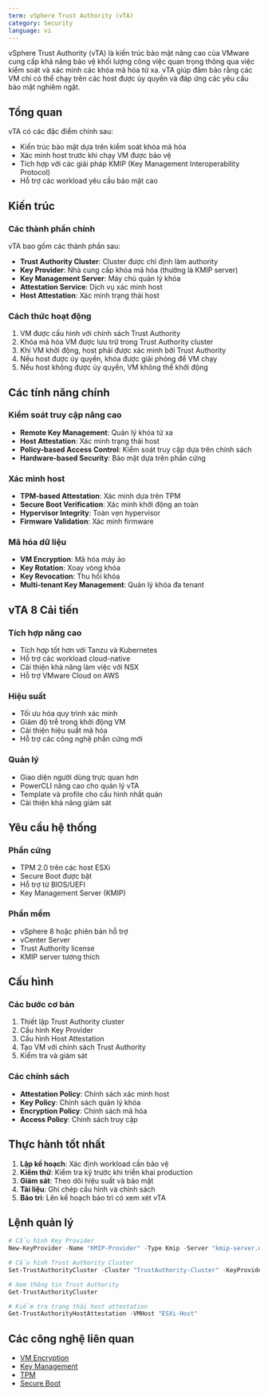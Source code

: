 ```yaml
---
term: vSphere Trust Authority (vTA)
category: Security
language: vi
---
```


vSphere Trust Authority (vTA) là kiến trúc bảo mật nâng cao của VMware cung cấp khả năng bảo vệ khối lượng công việc quan trọng thông qua việc kiểm soát và xác minh các khóa mã hóa từ xa. vTA giúp đảm bảo rằng các VM chỉ có thể chạy trên các host được ủy quyền và đáp ứng các yêu cầu bảo mật nghiêm ngặt.

## Tổng quan

vTA có các đặc điểm chính sau:
- Kiến trúc bảo mật dựa trên kiểm soát khóa mã hóa
- Xác minh host trước khi chạy VM được bảo vệ
- Tích hợp với các giải pháp KMIP (Key Management Interoperability Protocol)
- Hỗ trợ các workload yêu cầu bảo mật cao

## Kiến trúc

### Các thành phần chính
vTA bao gồm các thành phần sau:
- **Trust Authority Cluster**: Cluster được chỉ định làm authority
- **Key Provider**: Nhà cung cấp khóa mã hóa (thường là KMIP server)
- **Key Management Server**: Máy chủ quản lý khóa
- **Attestation Service**: Dịch vụ xác minh host
- **Host Attestation**: Xác minh trạng thái host

### Cách thức hoạt động
1. VM được cấu hình với chính sách Trust Authority
2. Khóa mã hóa VM được lưu trữ trong Trust Authority cluster
3. Khi VM khởi động, host phải được xác minh bởi Trust Authority
4. Nếu host được ủy quyền, khóa được giải phóng để VM chạy
5. Nếu host không được ủy quyền, VM không thể khởi động

## Các tính năng chính

### Kiểm soát truy cập nâng cao
- **Remote Key Management**: Quản lý khóa từ xa
- **Host Attestation**: Xác minh trạng thái host
- **Policy-based Access Control**: Kiểm soát truy cập dựa trên chính sách
- **Hardware-based Security**: Bảo mật dựa trên phần cứng

### Xác minh host
- **TPM-based Attestation**: Xác minh dựa trên TPM
- **Secure Boot Verification**: Xác minh khởi động an toàn
- **Hypervisor Integrity**: Toàn vẹn hypervisor
- **Firmware Validation**: Xác minh firmware

### Mã hóa dữ liệu
- **VM Encryption**: Mã hóa máy ảo
- **Key Rotation**: Xoay vòng khóa
- **Key Revocation**: Thu hồi khóa
- **Multi-tenant Key Management**: Quản lý khóa đa tenant

## vTA 8 Cải tiến

### Tích hợp nâng cao
- Tích hợp tốt hơn với Tanzu và Kubernetes
- Hỗ trợ các workload cloud-native
- Cải thiện khả năng làm việc với NSX
- Hỗ trợ VMware Cloud on AWS

### Hiệu suất
- Tối ưu hóa quy trình xác minh
- Giảm độ trễ trong khởi động VM
- Cải thiện hiệu suất mã hóa
- Hỗ trợ các công nghệ phần cứng mới

### Quản lý
- Giao diện người dùng trực quan hơn
- PowerCLI nâng cao cho quản lý vTA
- Template và profile cho cấu hình nhất quán
- Cải thiện khả năng giám sát

## Yêu cầu hệ thống

### Phần cứng
- TPM 2.0 trên các host ESXi
- Secure Boot được bật
- Hỗ trợ từ BIOS/UEFI
- Key Management Server (KMIP)

### Phần mềm
- vSphere 8 hoặc phiên bản hỗ trợ
- vCenter Server
- Trust Authority license
- KMIP server tương thích

## Cấu hình

### Các bước cơ bản
1. Thiết lập Trust Authority cluster
2. Cấu hình Key Provider
3. Cấu hình Host Attestation
4. Tạo VM với chính sách Trust Authority
5. Kiểm tra và giám sát

### Các chính sách
- **Attestation Policy**: Chính sách xác minh host
- **Key Policy**: Chính sách quản lý khóa
- **Encryption Policy**: Chính sách mã hóa
- **Access Policy**: Chính sách truy cập

## Thực hành tốt nhất

1. **Lập kế hoạch**: Xác định workload cần bảo vệ
2. **Kiểm thử**: Kiểm tra kỹ trước khi triển khai production
3. **Giám sát**: Theo dõi hiệu suất và bảo mật
4. **Tài liệu**: Ghi chép cấu hình và chính sách
5. **Bảo trì**: Lên kế hoạch bảo trì có xem xét vTA

## Lệnh quản lý

```powershell
# Cấu hình Key Provider
New-KeyProvider -Name "KMIP-Provider" -Type Kmip -Server "kmip-server.domain.local"

# Cấu hình Trust Authority Cluster
Set-TrustAuthorityCluster -Cluster "TrustAuthority-Cluster" -KeyProvider "KMIP-Provider"

# Xem thông tin Trust Authority
Get-TrustAuthorityCluster

# Kiểm tra trạng thái host attestation
Get-TrustAuthorityHostAttestation -VMHost "ESXi-Host"
```

## Các công nghệ liên quan

- [VM Encryption](/glossary/term/vm-encryption)
- [Key Management](/glossary/term/key-management)
- [TPM](/glossary/term/tpm)
- [Secure Boot](/glossary/term/secure-boot.md)